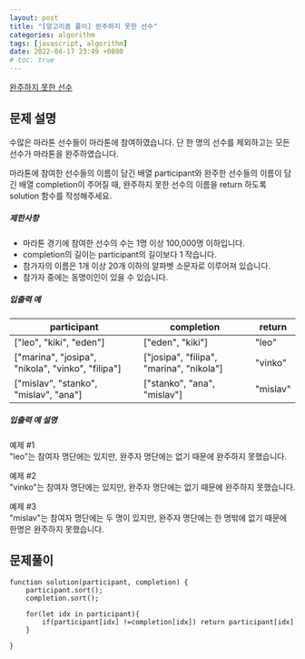 ```yaml
---
layout: post
title: "[알고리즘 풀이] 완주하지 못한 선수"
categories: algorithm
tags: [javascript, algorithm]
date: 2022-04-17 23:49 +0800
# toc: true
---
```


[완주하지 못한 선수](https://programmers.co.kr/learn/courses/30/lessons/42576)

## 문제 설명

수많은 마라톤 선수들이 마라톤에 참여하였습니다. 단 한 명의 선수를 제외하고는 모든 선수가 마라톤을 완주하였습니다.

마라톤에 참여한 선수들의 이름이 담긴 배열 participant와 완주한 선수들의 이름이 담긴 배열 completion이 주어질 때, 완주하지 못한 선수의 이름을 return 하도록 solution 함수를 작성해주세요.

##### 제한사항

-   마라톤 경기에 참여한 선수의 수는 1명 이상 100,000명 이하입니다.
-   completion의 길이는 participant의 길이보다 1 작습니다.
-   참가자의 이름은 1개 이상 20개 이하의 알파벳 소문자로 이루어져 있습니다.
-   참가자 중에는 동명이인이 있을 수 있습니다.

##### 입출력 예


| participant                                         | completion                                 | return   |
| --------------------------------------------------- | ------------------------------------------ | -------- |
| \["leo", "kiki", "eden"\]                           | \["eden", "kiki"\]                         | "leo"    |
| \["marina", "josipa", "nikola", "vinko", "filipa"\] | \["josipa", "filipa", "marina", "nikola"\] | "vinko"  |
| \["mislav", "stanko", "mislav", "ana"\]             | \["stanko", "ana", "mislav"\]              | "mislav" |

##### 입출력 예 설명

예제 #1  
"leo"는 참여자 명단에는 있지만, 완주자 명단에는 없기 때문에 완주하지 못했습니다.

예제 #2  
"vinko"는 참여자 명단에는 있지만, 완주자 명단에는 없기 때문에 완주하지 못했습니다.

예제 #3  
"mislav"는 참여자 명단에는 두 명이 있지만, 완주자 명단에는 한 명밖에 없기 때문에 한명은 완주하지 못했습니다.

## 문제풀이

```
function solution(participant, completion) {
    participant.sort();
    completion.sort();
    
    for(let idx in participant){
        if(participant[idx] !=completion[idx]) return participant[idx]
    }
    
}
```
